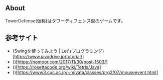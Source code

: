 ## About
TowerDefense(仮称)はタワーディフェンス型のゲームです。

## 参考サイト
- (Swingを使ってみよう | Let'sプログラミング)[https://www.javadrive.jp/tutorial/]
- ()[https://nompor.com/2017/11/30/post-1503/]
- ()[https://rosettacode.org/wiki/Tetris/Java]
- ()[https://www3.cuc.ac.jp/~miyata/classes/prg2/07/mouseevent.html]